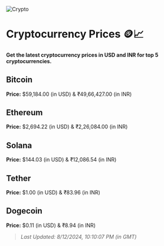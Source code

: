 
![Crypto](https://www.techguide.com.au/wp-content/uploads/2020/11/crypto3.jpeg)

# Cryptocurrency Prices 🪙📈

#### Get the latest cryptocurrency prices in USD and INR for top 5 cryptocurrencies.

## Bitcoin

**Price:** $59,184.00 (in USD) & ₹49,66,427.00 (in INR)

## Ethereum

**Price:** $2,694.22 (in USD) & ₹2,26,084.00 (in INR)

## Solana

**Price:** $144.03 (in USD) & ₹12,086.54 (in INR)

## Tether

**Price:** $1.00 (in USD) & ₹83.96 (in INR)

## Dogecoin

**Price:** $0.11 (in USD) & ₹8.94 (in INR)

> _Last Updated: 8/12/2024, 10:10:07 PM (in GMT)_
